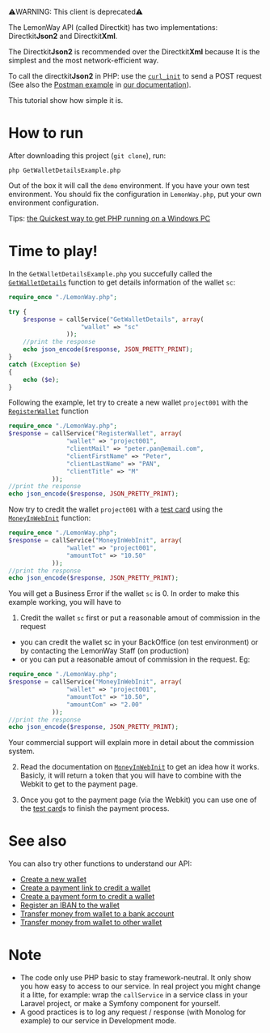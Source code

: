 ⚠️WARNING: This client is deprecated⚠️ 

The LemonWay API (called Directkit) has two implementations: Directkit**Json2** and Directkit**Xml**. 

The Directkit**Json2** is recommended over the Directkit**Xml** because It is the simplest and the most network-efficient way.

To call the directkit**Json2** in PHP: use the [`curl_init`] to send a POST request (See also the [Postman example](https://documentation.lemonway.com/images/f1a2801937a01dfad047a9c626edcba1.png) in [our documentation](https://documentation.lemonway.com/en/directkit/overview/requests-and-responses/)).

This tutorial show how simple it is.

# How to run

After downloading this project (`git clone`), run:
```
php GetWalletDetailsExample.php
```
Out of the box it will call the `demo` environment. If you have your own test environment. You should fix the configuration in `LemonWay.php`, put your own environment configuration.

Tips: [the Quickest way to get PHP running on a Windows PC](https://github.com/lemonwaysas/php-client-directkit-xml-soap/wiki/Quickest-way-to-get-PHP-running-on-a-Windows-PC)

# Time to play!

In the `GetWalletDetailsExample.php` you succefully called the [`GetWalletDetails`] function to get details information of the wallet `sc`:

```php
require_once "./LemonWay.php";

try {
	$response = callService("GetWalletDetails", array(
					"wallet" => "sc"
				));
	//print the response
	echo json_encode($response, JSON_PRETTY_PRINT);
}
catch (Exception $e) 
{
	echo ($e);
}
```

Following the example, let try to create a new wallet `project001` with the [`RegisterWallet`] function
```php
require_once "./LemonWay.php";
$response = callService("RegisterWallet", array(
				"wallet" => "project001",
				"clientMail" => "peter.pan@email.com",
				"clientFirstName" => "Peter",
				"clientLastName" => "PAN",
				"clientTitle" => "M"
			));
//print the response
echo json_encode($response, JSON_PRETTY_PRINT);
```

Now try to credit the wallet `project001` with a [test card] using the [`MoneyInWebInit`] function:

```php
require_once "./LemonWay.php";
$response = callService("MoneyInWebInit", array(
				"wallet" => "project001",
				"amountTot" => "10.50"
			));
//print the response
echo json_encode($response, JSON_PRETTY_PRINT);
```

You will get a Business Error if the wallet `sc` is 0. In order to make this example working, you will have to

1. Credit the wallet `sc` first or put a reasonable amout of commission in the request 
 * you can credit the wallet sc in your BackOffice (on test environment) or by contacting the LemonWay Staff (on production) 
 * or you can put a reasonable amout of commission in the request. Eg:
```php
require_once "./LemonWay.php";
$response = callService("MoneyInWebInit", array(
				"wallet" => "project001",
				"amountTot" => "10.50",
				"amountCom" => "2.00"
			));
//print the response
echo json_encode($response, JSON_PRETTY_PRINT);
```
Your commercial support will explain more in detail about the commission system.

2. Read the documentation on [`MoneyInWebInit`] to get an idea how it works. Basicly, it will return a token that you will have to combine with the Webkit to get to the payment page.

3. Once you got to the payment page (via the Webkit) you can use one of the [test card]s to finish the payment process.

# See also

You can also try other functions to understand our API:

- [Create a new wallet](https://documentation.lemonway.com/en/directkit/manage-wallets/registerwallet%253A-creating-a-new-wallet/)
- [Create a payment link to credit a wallet](https://documentation.lemonway.com/en/directkit/money-in%253A-credit-a-wallet/by-card/moneyinwebinit%253A-indirect-mode-money-in-by-card-crediting-a-wallet/)
- [Create a payment form to credit a wallet](https://documentation.lemonway.com/en/directkit/money-in%253A-credit-a-wallet/payment-form/)
- [Register an IBAN to the wallet](https://documentation.lemonway.com/en/directkit/money-out%253A-debit-a-wallet-and-credit-a-bank-account/registeriban%253A-add-a-bank-account-(iban-format)-to-a-payment-account-for-money-outs/)
- [Transfer money from wallet to a bank account](https://documentation.lemonway.com/en/directkit/money-out%253A-debit-a-wallet-and-credit-a-bank-account/moneyout%253A-external-fund-transfer-from-a-wallet-to-a-bank-account/)
- [Transfer money from wallet to other wallet](https://documentation.lemonway.com/en/directkit/p2p%253A-transfer-between-wallets/sendpayment%253A-on-us-payment-between-wallets/)

# Note

* The code only use PHP basic to stay framework-neutral. It only show you how easy to access to our service. In real project you might change it a litte, for example: wrap the `callService` in a service class in your Laravel project, or make a Symfony component for yourself.
* A good practices is to log any request / response (with Monolog for example) to our service in Development mode.


[`curl_init`]: http://php.net/manual/en/function.curl-init.php
[`SoapClient`]: http://php.net/manual/en/class.soapclient.php
[SoapClient]: https://github.com/lemonwaysas/php-client-directkit-xml-soap
[SoapClient SDK]: https://github.com/lemonwaysas/php-client-directkit-xml-soap-sdk
[LemonWay SDK]: https://github.com/lemonwaysas/php-client-directkit-xml
[LemonWay API documentation]: http://documentation.lemonway.com/
[`MoneyInWebInit`]: https://documentation.lemonway.com/en/directkit/money-in%253A-credit-a-wallet/by-card/moneyinwebinit%253A-indirect-mode-money-in-by-card-crediting-a-wallet/
[`GetWalletDetails`]: https://documentation.lemonway.com/en/directkit/manage-wallets/getwalletdetails%253A-get-detailed-wallet-data/
[`RegisterWallet`]: https://documentation.lemonway.com/en/directkit/manage-wallets/registerwallet%253A-creating-a-new-wallet/
[test card]: https://documentation.lemonway.com/en/introduction/test-environment-and-default-accounts/
